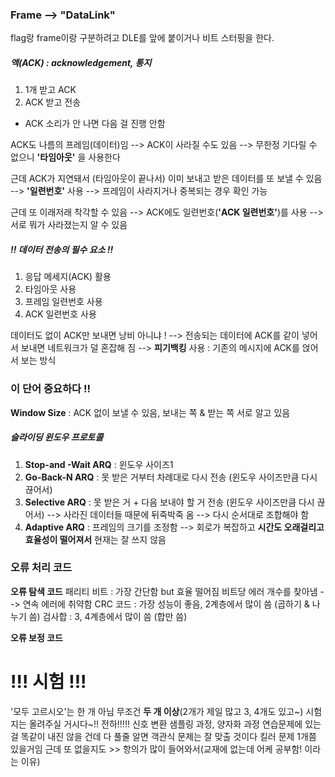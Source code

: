 ### **Frame** --> "DataLink"
flag랑 frame이랑 구분하려고 DLE를 앞에 붙이거나 비트 스터핑을 한다.

##### 액(ACK) : acknowledgement, 통지
1) 1개 받고 ACK
2) ACK 받고 전송
- ACK 소리가 안 나면 다음 걸 진행 안함

ACK도 나름의 프레임(데이터)임 --> ACK이 사라질 수도 있음
--> 무한정 기다릴 수 없으니 **'타임아웃'** 을 사용한다

근데 ACK가 지연돼서 (타임아웃이 끝나서) 이미 보내고 받은 데이터를 또 보낼 수 있음
--> **'일련번호'** 사용 --> 프레임이 사라지거나 중복되는 경우 확인 가능

근데 또 이래저래 착각할 수 있음 
--> ACK에도 일련번호(**'ACK 일련번호'**)를 사용 --> 서로 뭐가 사라졌는지 알 수 있음

##### !! 데이터 전송의 필수 요소 !!
1) 응답 메세지(ACK) 활용
2) 타임아웃 사용
3) 프레임 일련번호 사용
4) ACK 일련번호 사용

데이터도 없이 ACK만 보내면 낭비 아니냐 !
--> 전송되는 데이터에 ACK를 같이 넣어서 보내면 네트워크가 덜 혼잡해 짐
--> **피기백킹** 사용 : 기존의 메시지에 ACK를 얹어서 보는 방식

### 이 단어 중요하다 !!
**Window Size** : ACK 없이 보낼 수 있음, 보내는 쪽 & 받는 쪽 서로 알고 있음

##### 슬라이딩 윈도우 프로토콜
1) **Stop-and -Wait ARQ** : 윈도우 사이즈1
2) **Go-Back-N ARQ** : 못 받은 거부터 차례대로 다시 전송 (윈도우 사이즈만큼 다시 끊어서)
3) **Selective ARQ** : 못 받은 거 + 다음 보내야 할 거 전송 (윈도우 사이즈만큼 다시 끊어서)
	--> 사라진 데이터들 때문에 뒤죽박죽 옴 --> 다시 순서대로 조합해야 함
4) **Adaptive ARQ** : 프레임의 크기를 조정함
	--> 회로가 복잡하고 **시간도 오래걸리고 효율성이 떨어져서** 현재는 잘 쓰지 않음

### 오류 처리 코드
**오류 탐색 코드**
패리티 비트 : 가장 간단함 but 효율 떨어짐
	비트당 에러 개수를 찾아냄 --> 연속 에러에 취약함
CRC 코드 : 가장 성능이 좋음, 2계층에서 많이 씀 (곱하기 & 나누기 씀)
검사합 : 3, 4계층에서 많이 씀 (합만 씀)

**오류 보정 코드**

# !!! 시험 !!!
'모두 고르시오'는 한 개 아님 무조건 **두 개 이상**(2개가 제일 많고 3, 4개도 있고~)
시험지는 올려주실 거시다~!! 전하!!!!!
신호 변환 샘플링 과정, 양자화 과정
연습문제에 있는 걸 똑같이 내진 않을 건데 다 풀줄 알면 객관식 문제는 잘 맞출 것이다
킬러 문제 1개쯤 있을거임 근데 또 없을지도 >> 항의가 많이 들어와서(교재에 없는데 어케 공부함! 이라는 이유)